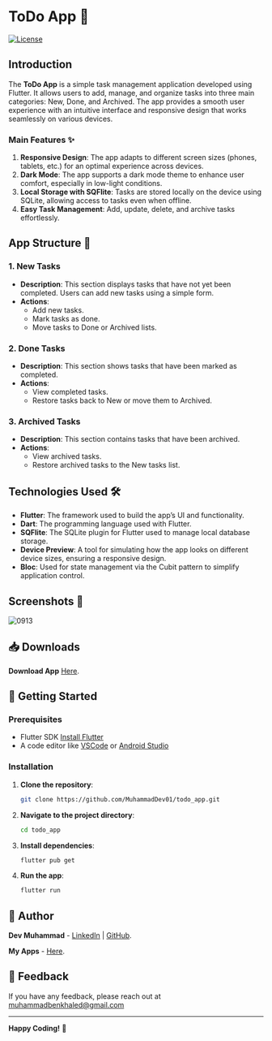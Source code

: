 # ToDo App 📝

[![License](https://img.shields.io/badge/license-MIT-blue.svg)](LICENSE)

## Introduction
The **ToDo App** is a simple task management application developed using Flutter. It allows users to add, manage, and organize tasks into three main categories: New, Done, and Archived. The app provides a smooth user experience with an intuitive interface and responsive design that works seamlessly on various devices.

### Main Features ✨
1. **Responsive Design**: The app adapts to different screen sizes (phones, tablets, etc.) for an optimal experience across devices.
2. **Dark Mode**: The app supports a dark mode theme to enhance user comfort, especially in low-light conditions.
3. **Local Storage with SQFlite**: Tasks are stored locally on the device using SQLite, allowing access to tasks even when offline.
4. **Easy Task Management**: Add, update, delete, and archive tasks effortlessly.

## App Structure 🧩

### 1. New Tasks
- **Description**: This section displays tasks that have not yet been completed. Users can add new tasks using a simple form.
- **Actions**: 
  - Add new tasks.
  - Mark tasks as done.
  - Move tasks to Done or Archived lists.

### 2. Done Tasks
- **Description**: This section shows tasks that have been marked as completed.
- **Actions**: 
  - View completed tasks.
  - Restore tasks back to New or move them to Archived.

### 3. Archived Tasks
- **Description**: This section contains tasks that have been archived.
- **Actions**: 
  - View archived tasks.
  - Restore archived tasks to the New tasks list.

## Technologies Used 🛠️
- **Flutter**: The framework used to build the app’s UI and functionality.
- **Dart**: The programming language used with Flutter.
- **SQFlite**: The SQLite plugin for Flutter used to manage local database storage.
- **Device Preview**: A tool for simulating how the app looks on different device sizes, ensuring a responsive design.
- **Bloc**: Used for state management via the Cubit pattern to simplify application control.

## Screenshots 📱

![0913](https://github.com/user-attachments/assets/e11c479b-183a-4ead-addf-74d09dd723f9)

## 📥 Downloads

**Download App**      [Here](https://drive.google.com/drive/folders/1YOzitF6RP27tDswPjbN0Su8Wqwm8zDNN).

## 🚀 Getting Started

### Prerequisites

- Flutter SDK [Install Flutter](https://flutter.dev/docs/get-started/install)
- A code editor like [VSCode](https://code.visualstudio.com/) or [Android Studio](https://developer.android.com/studio)


### Installation

1. **Clone the repository**:
   ```bash
   git clone https://github.com/MuhammadDev01/todo_app.git
   ```

2. **Navigate to the project directory**:
   ```bash
   cd todo_app
   ```

3. **Install dependencies**:
   ```bash
   flutter pub get
   ```

4. **Run the app**:
   ```bash
   flutter run
   ```
## 👤 Author

**Dev Muhammad** - [LinkedIn](https://www.linkedin.com/in/muhammad-khaled-811a9431a/) | [GitHub](https://github.com/MuhammadDev01).

**My Apps** - [Here](https://drive.google.com/drive/folders/18YQL6izZ-kHC2D2FamP89nJKfQyQOAx0).

## 💬 Feedback

If you have any feedback, please reach out at muhammadbenkhaled@gmail.com

---

**Happy Coding!** 🚀

